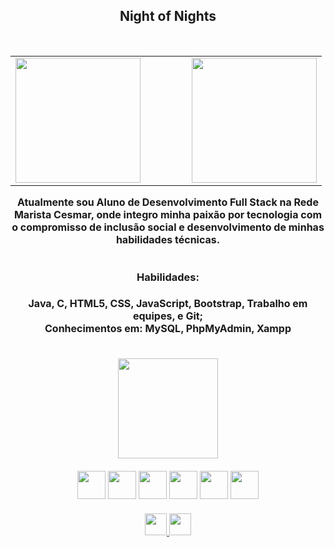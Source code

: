 <h2 align="center">Night of Nights</h2>

<br>

<!-- Estatísticas + Linguagens com espaçamento -->
<table align="center" border="0" cellspacing="0" cellpadding="0" style="border: none;">
  <tr>
    <td style="border: none;">
      <img src="https://github-readme-stats.vercel.app/api?username=Salkaiju&hide_title=false&hide_rank=false&show_icons=true&include_all_commits=true&count_private=true&disable_animations=false&theme=tokyonight&locale=pt-br&hide_border=true&order=1" height="200" />
    </td>
    <td width="50px"><!-- Espaço entre os gráficos --></td>
    <td style="border: none;">
      <img src="https://github-readme-stats.vercel.app/api/top-langs?username=Salkaiju&locale=pt-br&hide_title=false&layout=compact&card_width=320&langs_count=6&theme=tokyonight&hide_border=true" height="200" />
    </td>
  </tr>
</table>

<!-- Bio -->
<h4 align="center" style="max-width: 800px; margin: auto; font-size: 16px;">
Atualmente sou Aluno de Desenvolvimento Full Stack na Rede Marista Cesmar, onde integro minha paixão por tecnologia com o compromisso de inclusão social e desenvolvimento de minhas habilidades técnicas.
</h4>

<br>

<!-- Habilidades -->
<h3 align="center">Habilidades:</h3>

<h4 align="center" style="font-size: 16px;">
Java, C, HTML5, CSS, JavaScript, Bootstrap, Trabalho em equipes, e Git;<br>
Conhecimentos em: MySQL, PhpMyAdmin, Xampp
</h4>

<br>

<!-- Imagem e tecnologias -->

  <div align="center">
  <img src="https://media.tenor.com/r6TGLs81M4UAAAAi/touhou-sakuya.gif" height="160" style="margin-bottom: 10px;" />
    
  <div style="margin-top: 10px;">
    <img src="https://cdn.jsdelivr.net/gh/devicons/devicon/icons/javascript/javascript-original.svg" height="45" />
    <img src="https://cdn.jsdelivr.net/gh/devicons/devicon/icons/c/c-original.svg" height="45" />
    <img src="https://cdn.jsdelivr.net/gh/devicons/devicon/icons/css3/css3-original.svg" height="45" />
    <img src="https://cdn.jsdelivr.net/gh/devicons/devicon/icons/html5/html5-original.svg" height="45" />
    <img src="https://cdn.jsdelivr.net/gh/devicons/devicon/icons/java/java-original.svg" height="45" />
    <img src="https://cdn.jsdelivr.net/gh/devicons/devicon/icons/mysql/mysql-original.svg" height="45" />
  </div>
  
  <div style="margin-top: 20px;">
    <a href="https://www.instagram.com/gsaltkar/" target="_blank">
      <img src="https://img.shields.io/static/v1?message=Instagram&logo=instagram&label=&color=E4405F&logoColor=white&labelColor=&style=for-the-badge" height="35" />
    </a>
    <a href="https://www.linkedin.com/in/gabriel-karkotli-568a59253/" target="_blank">
      <img src="https://img.shields.io/static/v1?message=LinkedIn&logo=linkedin&label=&color=0077B5&logoColor=white&labelColor=&style=for-the-badge" height="35" />
    </a>
  </div>
</div>
